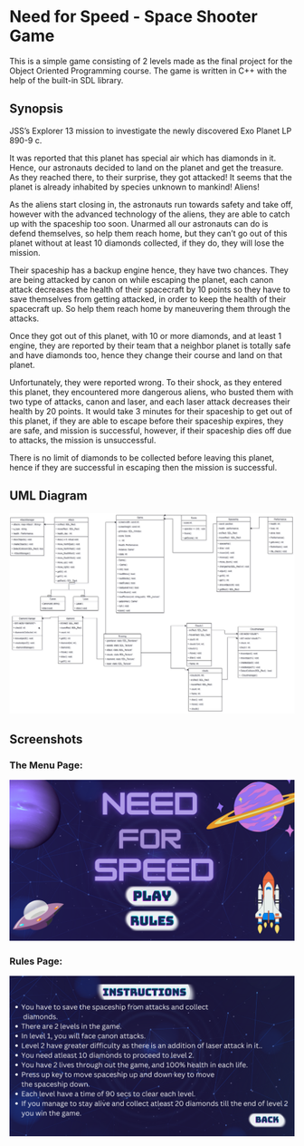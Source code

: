 # Need for Speed - Space Shooter Game

This is a simple game consisting of 2 levels made as the final project for the Object Oriented Programming course.
The game is written in C++ with the help of the built-in SDL library.

## Synopsis
JSS’s Explorer 13 mission to investigate the newly discovered Exo Planet LP 890-9 c.

It was reported that this planet has special air which has diamonds in it. Hence, our astronauts decided to
land on the planet and get the treasure. As they reached there, to their surprise, they got attacked! It seems
that the planet is already inhabited by species unknown to mankind! Aliens!

As the aliens start closing in, the astronauts run towards safety and take off, however with the advanced
technology of the aliens, they are able to catch up with the spaceship too soon. Unarmed all our astronauts
can do is defend themselves, so help them reach home, but they can’t go out of this planet without at least
10 diamonds collected, if they do, they will lose the mission.

Their spaceship has a backup engine hence, they have two chances. They are being attacked by canon on
while escaping the planet, each canon attack decreases the health of their spacecraft by 10 points so they
have to save themselves from getting attacked, in order to keep the health of their spacecraft up. So help
them reach home by maneuvering them through the attacks.

Once they got out of this planet, with 10 or more diamonds, and at least 1 engine, they are reported by
their team that a neighbor planet is totally safe and have diamonds too, hence they change their course
and land on that planet.

Unfortunately, they were reported wrong. To their shock, as they entered this planet, they encountered
more dangerous aliens, who busted them with two type of attacks, canon and laser, and each laser attack
decreases their health by 20 points. It would take 3 minutes for their spaceship to get out of this planet, if
they are able to escape before their spaceship expires, they are safe, and mission is successful, however, if
their spaceship dies off due to attacks, the mission is unsuccessful.

There is no limit of diamonds to be collected before leaving this planet, hence if they are successful in
escaping then the mission is successful.

## UML Diagram
![UML](RevisedUML.jpg)

## Screenshots
### The Menu Page:
![menu](assets/menu.png)

### Rules Page:
![rules](assets/rules.png)
